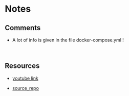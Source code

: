 # Notes

## Comments

- A lot of info is given in the file docker-compose.yml !

</br>

## Resources

- [youtube link](https://www.youtube.com/watch?v=NH4VZaP3_9s&t=185s&ab_channel=VeryAcademy)

- [source_repo](https://github.com/veryacademy/YT_FastAPI_Beginner_Fast-Track)
